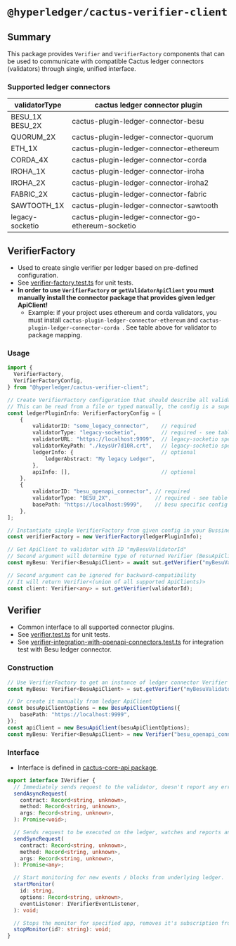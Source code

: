 # `@hyperledger/cactus-verifier-client`

## Summary

This package provides `Verifier` and `VerifierFactory` components that can be used to communicate with compatible Cactus ledger connectors (validators) through single, unified interface.

### Supported ledger connectors
| validatorType          | cactus ledger connector plugin                  |
| ---------------------- | ----------------------------------------------- |
| BESU_1X<br />BESU_2X   | cactus-plugin-ledger-connector-besu             |
| QUORUM_2X              | cactus-plugin-ledger-connector-quorum           |
| ETH_1X                 | cactus-plugin-ledger-connector-ethereum         |
| CORDA_4X               | cactus-plugin-ledger-connector-corda            |
| IROHA_1X               | cactus-plugin-ledger-connector-iroha            |
| IROHA_2X               | cactus-plugin-ledger-connector-iroha2           |
| FABRIC_2X              | cactus-plugin-ledger-connector-fabric           |
| SAWTOOTH_1X            | cactus-plugin-ledger-connector-sawtooth         |
| legacy-socketio        | cactus-plugin-ledger-connector-go-ethereum-socketio |

## VerifierFactory
- Used to create single verifier per ledger based on pre-defined configuration.
- See [verifier-factory.test.ts](../cactus-verifier-client/src/test/typescript/unit/verifier-factory.test.ts) for unit tests.
- **In order to use `VerifierFactory` or `getValidatorApiClient` you must manually install the connector package that provides given ledger ApiClient!**
  - Example: if your project uses ethereum and corda validators, you must install `cactus-plugin-ledger-connector-ethereum` and `cactus-plugin-ledger-connector-corda `. See table above for validator to package mapping.

### Usage
``` typescript
import {
  VerifierFactory,
  VerifierFactoryConfig,
} from "@hyperledger/cactus-verifier-client";

// Create VerifierFactory configuration that should describe all validators we want to connect to.
// This can be read from a file or typed manually, the config is a superset of cactus-cmd-socketio-server ledger plugin config.
const ledgerPluginInfo: VerifierFactoryConfig = [
    {
        validatorID: "some_legacy_connector",    // required
        validatorType: "legacy-socketio",        // required - see table above for supported validator types
        validatorURL: "https://localhost:9999",  // legacy-socketio specific config
        validatorKeyPath: "./keysUr7d10R.crt",   // legacy-socketio specific config
        ledgerInfo: {                            // optional
            ledgerAbstract: "My legacy Ledger",
        },
        apiInfo: [],                             // optional
    },
    {
        validatorID: "besu_openapi_connector", // required
        validatorType: "BESU_2X",              // required - see table above for supported validator types
        basePath: "https://localhost:9999",    // besu specific config
    },
];

// Instantiate single VerifierFactory from given config in your Bussiness Logic Plugin.
const verifierFactory = new VerifierFactory(ledgerPluginInfo);

// Get ApiClient to validator with ID "myBesuValidatorId"
// Second argument will determine type of returned Verifier (BesuApiClient in this case)
const myBesu: Verifier<BesuApiClient> = await sut.getVerifier("myBesuValidatorId", "BESU_1X"))

// Second argument can be ignored for backward-compatibility
// It will return Verifier<(union of all supported ApiClients)>
const client: Verifier<any> = sut.getVerifier(validatorId);
```

## Verifier
- Common interface to all supported connector plugins.
- See [verifier.test.ts](../cactus-verifier-client/src/test/typescript/unit/verifier.test.ts) for unit tests.
- See [verifier-integration-with-openapi-connectors.test.ts](../cactus-test-api-client/src/test/typescript/integration/verifier-integration-with-openapi-connectors.test.ts) for integration test with Besu ledger connector.

### Construction
``` typescript
// Use VerifierFactory to get an instance of ledger connector Verifier
const myBesu: Verifier<BesuApiClient> = sut.getVerifier("myBesuValidatorId", "BESU_1X"))

// Or create it manually from ledger ApiClient
const besuApiClientOptions = new BesuApiClientOptions({
    basePath: "https://localhost:9999",
});
const apiClient = new BesuApiClient(besuApiClientOptions);
const myBesu: Verifier<BesuApiClient> = new Verifier("besu_openapi_connector", apiClient, "info");
```

### Interface
- Interface is defined in  [cactus-core-api package](../cactus-core-api/src/main/typescript/client/i-verifier.ts).

``` typescript
export interface IVerifier {
  // Immediately sends request to the validator, doesn't report any error or responses.
  sendAsyncRequest(
    contract: Record<string, unknown>,
    method: Record<string, unknown>,
    args: Record<string, unknown>,
  ): Promise<void>;

  // Sends request to be executed on the ledger, watches and reports any error and the response from a ledger.
  sendSyncRequest(
    contract: Record<string, unknown>,
    method: Record<string, unknown>,
    args: Record<string, unknown>,
  ): Promise<any>;

  // Start monitoring for new events / blocks from underlying ledger.
  startMonitor(
    id: string,
    options: Record<string, unknown>,
    eventListener: IVerifierEventListener,
  ): void;

  // Stops the monitor for specified app, removes it's subscription from internal storage.
  stopMonitor(id?: string): void;
}
```
